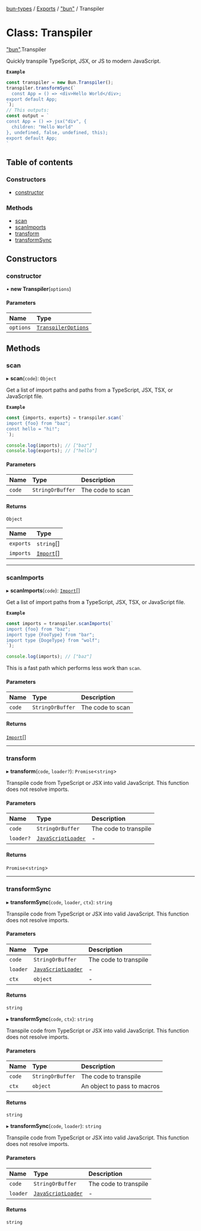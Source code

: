 [bun-types](https://oven-sh.github.io/bun-types/README.md) / [Exports](https://oven-sh.github.io/bun-types/modules.md) / ["bun"](https://oven-sh.github.io/bun-types/modules/bun_.md) / Transpiler

# Class: Transpiler

["bun"](https://oven-sh.github.io/bun-types/modules/bun_.md).Transpiler

Quickly transpile TypeScript, JSX, or JS to modern JavaScript.

**`Example`**

```js
const transpiler = new Bun.Transpiler();
transpiler.transformSync(`
  const App = () => <div>Hello World</div>;
export default App;
`);
// This outputs:
const output = `
const App = () => jsx("div", {
  children: "Hello World"
}, undefined, false, undefined, this);
export default App;
`
```

## Table of contents

### Constructors

- [constructor](https://oven-sh.github.io/bun-types/classes/bun_.Transpiler.md#constructor)

### Methods

- [scan](https://oven-sh.github.io/bun-types/classes/bun_.Transpiler.md#scan)
- [scanImports](https://oven-sh.github.io/bun-types/classes/bun_.Transpiler.md#scanimports)
- [transform](https://oven-sh.github.io/bun-types/classes/bun_.Transpiler.md#transform)
- [transformSync](https://oven-sh.github.io/bun-types/classes/bun_.Transpiler.md#transformsync)

## Constructors

### constructor

• **new Transpiler**(`options`)

#### Parameters

| Name | Type |
| :------ | :------ |
| `options` | [`TranspilerOptions`](https://oven-sh.github.io/bun-types/interfaces/bun_.TranspilerOptions.md) |

## Methods

### scan

▸ **scan**(`code`): `Object`

Get a list of import paths and paths from a TypeScript, JSX, TSX, or JavaScript file.

**`Example`**

```js
const {imports, exports} = transpiler.scan(`
import {foo} from "baz";
const hello = "hi!";
`);

console.log(imports); // ["baz"]
console.log(exports); // ["hello"]
```

#### Parameters

| Name | Type | Description |
| :------ | :------ | :------ |
| `code` | `StringOrBuffer` | The code to scan |

#### Returns

`Object`

| Name | Type |
| :------ | :------ |
| `exports` | `string`[] |
| `imports` | [`Import`](https://oven-sh.github.io/bun-types/interfaces/bun_.Import.md)[] |

___

### scanImports

▸ **scanImports**(`code`): [`Import`](https://oven-sh.github.io/bun-types/interfaces/bun_.Import.md)[]

Get a list of import paths from a TypeScript, JSX, TSX, or JavaScript file.

**`Example`**

```js
const imports = transpiler.scanImports(`
import {foo} from "baz";
import type {FooType} from "bar";
import type {DogeType} from "wolf";
`);

console.log(imports); // ["baz"]
```
This is a fast path which performs less work than `scan`.

#### Parameters

| Name | Type | Description |
| :------ | :------ | :------ |
| `code` | `StringOrBuffer` | The code to scan |

#### Returns

[`Import`](https://oven-sh.github.io/bun-types/interfaces/bun_.Import.md)[]

___

### transform

▸ **transform**(`code`, `loader?`): `Promise`<`string`\>

Transpile code from TypeScript or JSX into valid JavaScript.
This function does not resolve imports.

#### Parameters

| Name | Type | Description |
| :------ | :------ | :------ |
| `code` | `StringOrBuffer` | The code to transpile |
| `loader?` | [`JavaScriptLoader`](https://oven-sh.github.io/bun-types/modules/bun_.md#javascriptloader) | - |

#### Returns

`Promise`<`string`\>

___

### transformSync

▸ **transformSync**(`code`, `loader`, `ctx`): `string`

Transpile code from TypeScript or JSX into valid JavaScript.
This function does not resolve imports.

#### Parameters

| Name | Type | Description |
| :------ | :------ | :------ |
| `code` | `StringOrBuffer` | The code to transpile |
| `loader` | [`JavaScriptLoader`](https://oven-sh.github.io/bun-types/modules/bun_.md#javascriptloader) | - |
| `ctx` | `object` | - |

#### Returns

`string`

▸ **transformSync**(`code`, `ctx`): `string`

Transpile code from TypeScript or JSX into valid JavaScript.
This function does not resolve imports.

#### Parameters

| Name | Type | Description |
| :------ | :------ | :------ |
| `code` | `StringOrBuffer` | The code to transpile |
| `ctx` | `object` | An object to pass to macros |

#### Returns

`string`

▸ **transformSync**(`code`, `loader`): `string`

Transpile code from TypeScript or JSX into valid JavaScript.
This function does not resolve imports.

#### Parameters

| Name | Type | Description |
| :------ | :------ | :------ |
| `code` | `StringOrBuffer` | The code to transpile |
| `loader` | [`JavaScriptLoader`](https://oven-sh.github.io/bun-types/modules/bun_.md#javascriptloader) | - |

#### Returns

`string`
